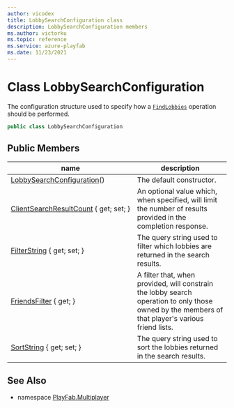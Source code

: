 ```yaml
---
author: vicodex
title: LobbySearchConfiguration class
description: LobbySearchConfiguration members
ms.author: victorku
ms.topic: reference
ms.service: azure-playfab
ms.date: 11/23/2021
---
```


# Class LobbySearchConfiguration

The configuration structure used to specify how a [`FindLobbies`](./PlayFabMultiplayer/FindLobbies.md) operation should be performed.

```csharp
public class LobbySearchConfiguration
```

## Public Members

| name | description |
| --- | --- |
| [LobbySearchConfiguration](LobbySearchConfiguration/LobbySearchConfiguration.md)() | The default constructor. |
| [ClientSearchResultCount](LobbySearchConfiguration/ClientSearchResultCount.md) { get; set; } | An optional value which, when specified, will limit the number of results provided in the completion response. |
| [FilterString](LobbySearchConfiguration/FilterString.md) { get; set; } | The query string used to filter which lobbies are returned in the search results. |
| [FriendsFilter](LobbySearchConfiguration/FriendsFilter.md) { get; } | A filter that, when provided, will constrain the lobby search operation to only those owned by the members of that player's various friend lists. |
| [SortString](LobbySearchConfiguration/SortString.md) { get; set; } | The query string used to sort the lobbies returned in the search results. |

## See Also

* namespace [PlayFab.Multiplayer](../PlayFabMultiplayerSDK.md)
